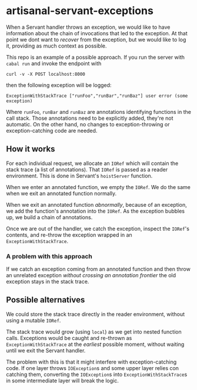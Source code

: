 # artisanal-servant-exceptions

When a Servant handler throws an exception, we would like to have information
about the chain of invocations that led to the exception. At that point we dont
want to *recover* from the exception, but we would like to log it, providing as
much context as possible.

This repo is an example of a possible approach. If you run the server with
`cabal run` and invoke the endpoint with

```
curl -v -X POST localhost:8000
```

then the following exception will be logged:

```
ExceptionWithStackTrace ["runFoo","runBar","runBaz"] user error (some exception)
```

Where `runFoo`, `runBar` and `runBaz` are annotations identifying functions in
the call stack. Those annotations need to be explicitly added, they're not
automatic. On the other hand, no changes to exception-throwing or
exception-catching code are needed.

## How it works

For each individual request, we allocate an `IORef` which will contain the stack
trace (a list of annotations). That `IORef` is passed as a reader environment.
This is done in Servant's `hoistServer` function.

When we enter an annotated function, we empty the `IORef`. We do the same when
we exit an annotated function normally. 

When we exit an annotated function _abnormally_, because of an exception, we add
the function's annotation into the `IORef`. As the exception bubbles up, we
build a chain of annotations.

Once we are out of the handler, we catch the exception, inspect the `IORef`'s
contents, and re-throw the exception wrapped in an `ExceptionWithStackTrace`.

### A problem with this approach

If we catch an exception coming from an annotated function and then throw an
unrelated exception _without crossing an annotation frontier_ the old exception
stays in the stack trace. 

## Possible alternatives

We could store the stack trace directly in the reader environment, without using
a mutable `IORef`. 

The stack trace would grow (using `local`) as we get into nested function calls.
Exceptions would be caught and re-thrown as `ExceptionWithStackTrace` at the
_earliest_ possible moment, without waiting until we exit the Servant handler.

The problem with this is that it might interfere with exception-catching code.
If one layer throws `IOException`s and some upper layer relies con catching
them, converting the `IOException`s into `ExceptionWithStackTrace`s in some
intermediate layer will break the logic.

